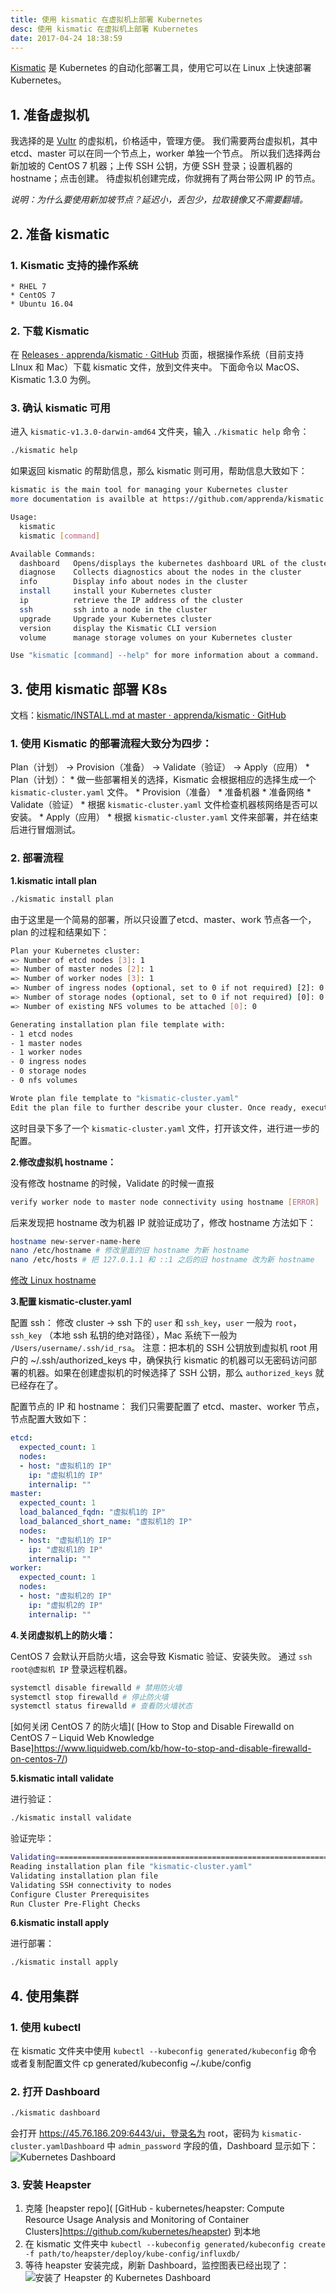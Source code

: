 ```yaml
---
title: 使用 kismatic 在虚拟机上部署 Kubernetes
desc: 使用 kismatic 在虚拟机上部署 Kubernetes
date: 2017-04-24 18:38:59
---
```


[Kismatic](https://github.com/apprenda/kismatic) 是 Kubernetes 的自动化部署工具，使用它可以在 Linux 上快速部署 Kubernetes。

<!--more-->

## 1. 准备虚拟机
我选择的是 [Vultr](https://my.vultr.com) 的虚拟机，价格适中，管理方便。
我们需要两台虚拟机，其中 etcd、master 可以在同一个节点上，worker 单独一个节点。
所以我们选择两台新加坡的 CentOS 7 机器；上传 SSH 公钥，方便 SSH 登录；设置机器的 hostname；点击创建。
待虚拟机创建完成，你就拥有了两台带公网 IP 的节点。

*说明：为什么要使用新加坡节点？延迟小，丢包少，拉取镜像又不需要翻墙。*

## 2. 准备 kismatic
### 1. Kismatic 支持的操作系统
	* RHEL 7
	* CentOS 7
	* Ubuntu 16.04

### 2. 下载 Kismatic
在 [Releases · apprenda/kismatic · GitHub](https://github.com/apprenda/kismatic/releases) 页面，根据操作系统（目前支持 LInux 和 Mac）下载 kismatic 文件，放到文件夹中。
下面命令以 MacOS、Kismatic 1.3.0 为例。

### 3. 确认 kismatic 可用
进入 `kismatic-v1.3.0-darwin-amd64` 文件夹，输入 `./kismatic help` 命令：
```bash
./kismatic help
```
如果返回 kismatic 的帮助信息，那么 kismatic 则可用，帮助信息大致如下：
```bash
kismatic is the main tool for managing your Kubernetes cluster
more documentation is availble at https://github.com/apprenda/kismatic

Usage:
  kismatic
  kismatic [command]

Available Commands:
  dashboard   Opens/displays the kubernetes dashboard URL of the cluster
  diagnose    Collects diagnostics about the nodes in the cluster
  info        Display info about nodes in the cluster
  install     install your Kubernetes cluster
  ip          retrieve the IP address of the cluster
  ssh         ssh into a node in the cluster
  upgrade     Upgrade your Kubernetes cluster
  version     display the Kismatic CLI version
  volume      manage storage volumes on your Kubernetes cluster

Use "kismatic [command] --help" for more information about a command.
```

## 3. 使用 kismatic 部署 K8s
文档：[kismatic/INSTALL.md at master · apprenda/kismatic · GitHub](https://github.com/apprenda/kismatic/blob/master/docs/INSTALL.md)

### 1. 使用 Kismatic 的部署流程大致分为四步：
Plan（计划） -> Provision（准备） -> Validate（验证） -> Apply（应用）
	* Plan（计划）：
		* 做一些部署相关的选择，Kismatic 会根据相应的选择生成一个 `kismatic-cluster.yaml` 文件。
	* Provision（准备）
		* 准备机器
		* 准备网络
	* Validate（验证）
		* 根据 `kismatic-cluster.yaml` 文件检查机器核网络是否可以安装。
	* Apply（应用）
		* 根据 `kismatic-cluster.yaml` 文件来部署，并在结束后进行冒烟测试。

### 2. 部署流程
**1.kismatic intall plan**

```bash
./kismatic install plan
```
由于这里是一个简易的部署，所以只设置了etcd、master、work 节点各一个，plan 的过程和结果如下：
```bash
Plan your Kubernetes cluster:
=> Number of etcd nodes [3]: 1
=> Number of master nodes [2]: 1
=> Number of worker nodes [3]: 1
=> Number of ingress nodes (optional, set to 0 if not required) [2]: 0
=> Number of storage nodes (optional, set to 0 if not required) [0]: 0
=> Number of existing NFS volumes to be attached [0]: 0

Generating installation plan file template with:
- 1 etcd nodes
- 1 master nodes
- 1 worker nodes
- 0 ingress nodes
- 0 storage nodes
- 0 nfs volumes

Wrote plan file template to "kismatic-cluster.yaml"
Edit the plan file to further describe your cluster. Once ready, execute the "install validate" command to proceed.
```
这时目录下多了一个 `kismatic-cluster.yaml` 文件，打开该文件，进行进一步的配置。

**2.修改虚拟机 hostname：**

没有修改 hostname 的时候，Validate  的时候一直报
```bash
verify worker node to master node connectivity using hostname [ERROR]
```
后来发现把 hostname 改为机器 IP 就验证成功了，修改 hostname 方法如下：
```bash
hostname new-server-name-here
nano /etc/hostname # 修改里面的旧 hostname 为新 hostname
nano /etc/hosts # 把 127.0.1.1 和 ::1 之后的旧 hostname 改为新 hostname
```
[修改 Linux hostname](https://www.cyberciti.biz/faq/ubuntu-change-hostname-command/)

**3.配置 kismatic-cluster.yaml**

配置 ssh：
修改 cluster -> ssh 下的 `user` 和 `ssh_key`，`user` 一般为 `root`，`ssh_key` （本地 ssh 私钥的绝对路径），Mac 系统下一般为 `/Users/username/.ssh/id_rsa`。
注意：把本机的 SSH 公钥放到虚拟机 root 用户的 ~/.ssh/authorized_keys 中，确保执行 kismatic 的机器可以无密码访问部署的机器。如果在创建虚拟机的时候选择了 SSH 公钥，那么 `authorized_keys` 就已经存在了。

配置节点的 IP 和 hostname：
我们只需要配置了 etcd、master、worker 节点，节点配置大致如下：
```yaml
etcd:
  expected_count: 1
  nodes:
  - host: "虚拟机1的 IP"
    ip: "虚拟机1的 IP"
    internalip: ""
master:
  expected_count: 1
  load_balanced_fqdn: "虚拟机1的 IP"
  load_balanced_short_name: "虚拟机1的 IP"
  nodes:
  - host: "虚拟机1的 IP"
    ip: "虚拟机1的 IP"
    internalip: ""
worker:
  expected_count: 1
  nodes:
  - host: "虚拟机2的 IP"
    ip: "虚拟机2的 IP"
    internalip: ""
```

**4.关闭虚拟机上的防火墙：**

CentOS 7 会默认开启防火墙，这会导致 Kismatic 验证、安装失败。
通过 `ssh root@虚拟机 IP` 登录远程机器。
```bash
systemctl disable firewalld # 禁用防火墙
systemctl stop firewalld # 停止防火墙
systemctl status firewalld # 查看防火墙状态
```
[如何关闭 CentOS 7 的防火墙]( [How to Stop and Disable Firewalld on CentOS 7 – Liquid Web Knowledge Base]https://www.liquidweb.com/kb/how-to-stop-and-disable-firewalld-on-centos-7/)

**5.kismatic intall validate**

进行验证：
```bash
./kismatic install validate
```
验证完毕：
```bash
Validating==========================================================================
Reading installation plan file "kismatic-cluster.yaml"                          [OK]
Validating installation plan file                                               [OK]
Validating SSH connectivity to nodes                                            [OK]
Configure Cluster Prerequisites                                                 [OK]
Run Cluster Pre-Flight Checks                                                   [OK]
```

**6.kismatic install apply**

进行部署：
```bash
./kismatic install apply
```

## 4. 使用集群
### 1. 使用 kubectl
在 kismatic 文件夹中使用 `kubectl --kubeconfig generated/kubeconfig` 命令
或者复制配置文件 cp generated/kubeconfig ~/.kube/config

### 2. 打开 Dashboard
```bash
./kismatic dashboard
```
会打开 https://45.76.186.209:6443/ui，登录名为 root，密码为 `kismatic-cluster.yamlDashboard` 中 `admin_password` 字段的值，Dashboard 显示如下：
![Kubernetes Dashboard](http://ww2.sinaimg.cn/large/006tNbRwgy1fexypn8vctj30zm0m9djl.jpg)

### 3. 安装 Heapster
1. 克隆 [heapster repo]( [GitHub - kubernetes/heapster: Compute Resource Usage Analysis and Monitoring of Container Clusters]https://github.com/kubernetes/heapster) 到本地
2. 在 kismatic 文件夹中 `kubectl --kubeconfig generated/kubeconfig create -f path/to/heapster/deploy/kube-config/influxdb/`
3. 等待 heapster 安装完成，刷新 Dashboard，监控图表已经出现了：
![安装了 Heapster 的 Kubernetes Dashboard](http://ww4.sinaimg.cn/large/006tNbRwgy1fexynfmtvhj30zm0m9djl.jpg)
